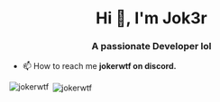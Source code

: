 <h1 align="center">Hi 👋, I'm Jok3r</h1>
<h3 align="center">A passionate Developer lol</h3>

- 📫 How to reach me **jokerwtf on discord.**


<p align="left">


<p><img align="left" src="" alt="jokerwtf" /></p>

<p>&nbsp;<img align="center" src="https://github-readme-stats.vercel.app/api?username=jokerwtf&show_icons=true&locale=en" alt="jokerwtf" /></p>
